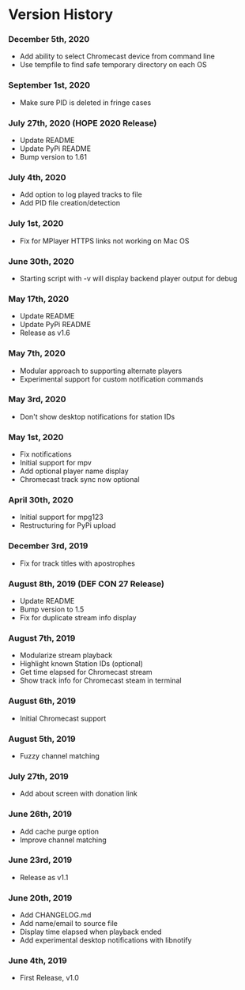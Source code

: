 # Version History

### December 5th, 2020
- Add ability to select Chromecast device from command line
- Use tempfile to find safe temporary directory on each OS

### September 1st, 2020
- Make sure PID is deleted in fringe cases

### July 27th, 2020 (HOPE 2020 Release)
- Update README
- Update PyPi README
- Bump version to 1.61

### July 4th, 2020
- Add option to log played tracks to file
- Add PID file creation/detection

### July 1st, 2020
- Fix for MPlayer HTTPS links not working on Mac OS

### June 30th, 2020
- Starting script with -v will display backend player output for debug

### May 17th, 2020
- Update README
- Update PyPi README
- Release as v1.6

### May 7th, 2020
- Modular approach to supporting alternate players
- Experimental support for custom notification commands

### May 3rd, 2020
- Don't show desktop notifications for station IDs

### May 1st, 2020
- Fix notifications
- Initial support for mpv
- Add optional player name display
- Chromecast track sync now optional

### April 30th, 2020
- Initial support for mpg123
- Restructuring for PyPi upload

### December 3rd, 2019
- Fix for track titles with apostrophes

### August 8th, 2019 (DEF CON 27 Release)
- Update README
- Bump version to 1.5
- Fix for duplicate stream info display

### August 7th, 2019
- Modularize stream playback
- Highlight known Station IDs (optional)
- Get time elapsed for Chromecast stream
- Show track info for Chromecast steam in terminal

### August 6th, 2019
- Initial Chromecast support

### August 5th, 2019
- Fuzzy channel matching

### July 27th, 2019
- Add about screen with donation link

### June 26th, 2019
- Add cache purge option
- Improve channel matching

### June 23rd, 2019
- Release as v1.1

### June 20th, 2019
- Add CHANGELOG.md
- Add name/email to source file
- Display time elapsed when playback ended
- Add experimental desktop notifications with libnotify

### June 4th, 2019
- First Release, v1.0

